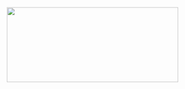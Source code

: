 

<!--
**EvolutionRX/EvolutionRX** is a ✨ _special_ ✨ repository because its `README.md` (this file) appears on your GitHub profile.
--!>


<p align="center">
  <a href="https://portafolioeternum.herokuapp.com/"></a>
</p>

<p align="center">
  <br>
  <img width="400" height="175" src="https://github-readme-stats.vercel.app/api?username=EvolutionRX&show_icons=true&count_private=true&theme=jolly&">  
</p>




